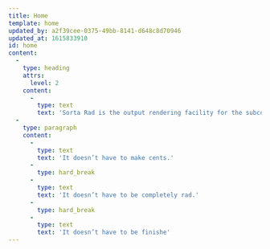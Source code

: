 ```yaml
---
title: Home
template: home
updated_by: a2f39cee-0375-49bb-8141-d648c8d70946
updated_at: 1615833910
id: home
content:
  -
    type: heading
    attrs:
      level: 2
    content:
      -
        type: text
        text: 'Sorta Rad is the output rendering facility for the subconscious manifestation engine of Nick Hamze.It doesn’t have to make sense.'
  -
    type: paragraph
    content:
      -
        type: text
        text: 'It doesn’t have to make cents.'
      -
        type: hard_break
      -
        type: text
        text: 'It doesn’t have to be completely rad.'
      -
        type: hard_break
      -
        type: text
        text: 'It doesn’t have to be finishe'
---
```

